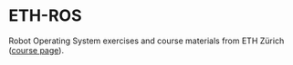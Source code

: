 # ETH-ROS
Robot Operating System exercises and course materials from ETH Zürich ([course page](https://rsl.ethz.ch/education-students/lectures/ros.html)).
